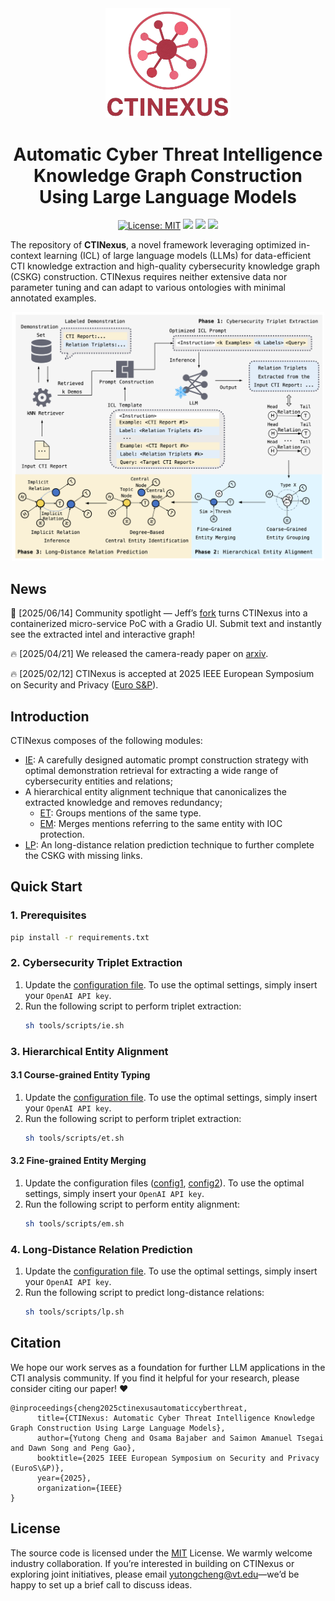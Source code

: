 <!-- # <p align=center>`CTINEXUS: Automatic Cyber Threat Intelligence Knowledge Graph Construction Using Large Language Models`</p>omit in toc -->
<div align="center">
  <img src="assets/logo!.png" alt="Logo" width="200">
  <h1 align="center">Automatic Cyber Threat Intelligence Knowledge Graph Construction Using Large Language Models</h1>
</div>

<p align="center">
  <a href="https://opensource.org/licenses/MIT"><img src="https://img.shields.io/badge/License-MIT-lavender.svg" alt="License: MIT"></a>
  <a href='https://github.com/peng-gao-lab/CTINexus'><img src='https://img.shields.io/badge/Project-Github-pink'></a>
  <a href='https://arxiv.org/abs/2410.21060'><img src='https://img.shields.io/badge/Paper-Arxiv-crimson'></a>  
  <a href='https://ctinexus.github.io/' target='_blank'><img src='https://img.shields.io/badge/Project-Blog-turquoise'></a>
</p>

The repository of **CTINexus**, a novel framework leveraging optimized in-context learning (ICL) of large language models (LLMs) for data-efficient CTI knowledge extraction and high-quality cybersecurity knowledge graph (CSKG) construction. CTINexus requires neither extensive data nor parameter tuning and can adapt to various ontologies with minimal annotated examples.
<p align="center">
  <img src="assets/overview.png" alt="framework" width="500"/>
</p>



## News
🌟 [2025/06/14] Community spotlight — Jeff’s [fork](https://github.com/eljeffeg/CTINexus) turns CTINexus into a containerized micro-service PoC with a Gradio UI. Submit text and instantly see the extracted intel and interactive graph!

🔥 [2025/04/21] We released the camera-ready paper on [arxiv](https://arxiv.org/pdf/2410.21060). 

🔥 [2025/02/12] CTINexus is accepted at 2025 IEEE European Symposium on Security and Privacy ([Euro S&P](https://eurosp2025.ieee-security.org/index.html)).


## Introduction
CTINexus composes of the following modules: 
* [IE](IE): A carefully designed automatic prompt construction strategy with optimal demonstration retrieval for extracting a wide range of cybersecurity entities and relations;
* A hierarchical entity alignment technique that canonicalizes the extracted knowledge and removes redundancy; 
   * [ET](ET): Groups mentions of the same type.
   * [EM](EM): Merges mentions referring to the same entity with IOC protection.
* [LP](LP): An long-distance relation prediction technique to further complete the CSKG with missing links.



## Quick Start

### 1. Prerequisites
```bash
pip install -r requirements.txt
```

### 2. Cybersecurity Triplet Extraction
1. Update the [configuration file](IE/config/example.yaml). To use the optimal settings, simply insert your `OpenAI API key`.
2. Run the following script to perform triplet extraction:
   ```bash
   sh tools/scripts/ie.sh
   ```

### 3. Hierarchical Entity Alignment
#### 3.1 Course-grained Entity Typing
1. Update the [configuration file](ET/config/example.yaml). To use the optimal settings, simply insert your `OpenAI API key`.
2. Run the following script to perform triplet extraction:
   ```bash
   sh tools/scripts/et.sh
   ```

#### 3.2 Fine-grained Entity Merging
1. Update the configuration files ([config1](EM/config/example.yaml), [config2](EM/postprocess/config/example.yaml)). To use the optimal settings, simply insert your `OpenAI API key`.
2. Run the following script to perform entity alignment:
   ```bash
   sh tools/scripts/em.sh
   ```

### 4. Long-Distance Relation Prediction
1. Update the [configuration file](LP/config/example.yaml). To use the optimal settings, simply insert your `OpenAI API key`.
2. Run the following script to predict long-distance relations:
   ```bash
   sh tools/scripts/lp.sh
   ```


## Citation
We hope our work serves as a foundation for further LLM applications in the CTI analysis community. If you find it helpful for your research, please consider citing our paper! ❤️
```
@inproceedings{cheng2025ctinexusautomaticcyberthreat,
      title={CTINexus: Automatic Cyber Threat Intelligence Knowledge Graph Construction Using Large Language Models}, 
      author={Yutong Cheng and Osama Bajaber and Saimon Amanuel Tsegai and Dawn Song and Peng Gao},
      booktitle={2025 IEEE European Symposium on Security and Privacy (EuroS\&P)},
      year={2025},
      organization={IEEE}
}
```

## License
The source code is licensed under the [MIT](LICENSE.txt) License. 
We warmly welcome industry collaboration. If you’re interested in building on CTINexus or exploring joint initiatives, please email yutongcheng@vt.edu—we’d be happy to set up a brief call to discuss ideas.
